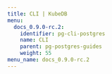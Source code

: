```yaml
---
title: CLI | KubeDB
menu:
  docs_0.9.0-rc.2:
    identifier: pg-cli-postgres
    name: CLI
    parent: pg-postgres-guides
    weight: 55
menu_name: docs_0.9.0-rc.2
---
```



